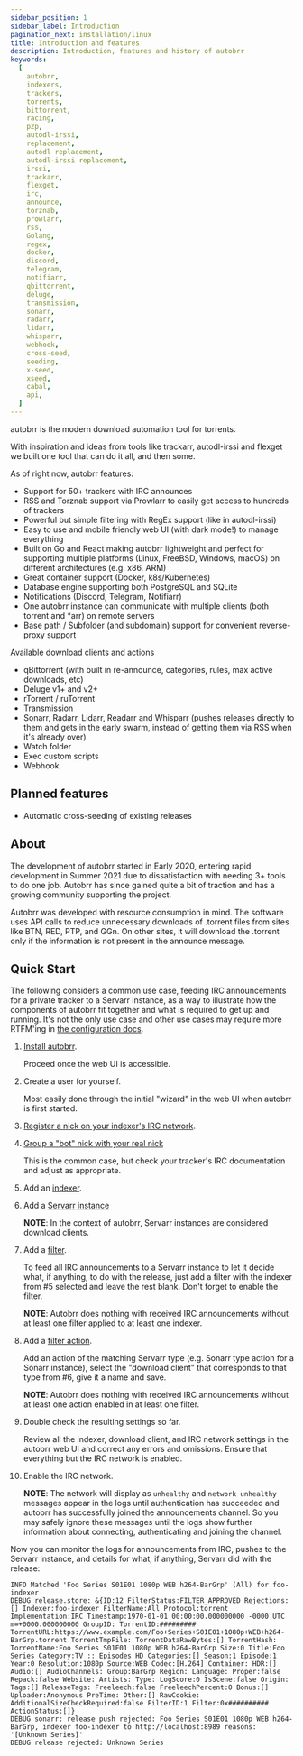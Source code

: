 ```yaml
---
sidebar_position: 1
sidebar_label: Introduction
pagination_next: installation/linux
title: Introduction and features
description: Introduction, features and history of autobrr
keywords:
  [
    autobrr,
    indexers,
    trackers,
    torrents,
    bittorrent,
    racing,
    p2p,
    autodl-irssi,
    replacement,
    autodl replacement,
    autodl-irssi replacement,
    irssi,
    trackarr,
    flexget,
    irc,
    announce,
    torznab,
    prowlarr,
    rss,
    Golang,
    regex,
    docker,
    discord,
    telegram,
    notifiarr,
    qbittorrent,
    deluge,
    transmission,
    sonarr,
    radarr,
    lidarr,
    whisparr,
    webhook,
    cross-seed,
    seeding,
    x-seed,
    xseed,
    cabal,
    api,
  ]
---
```


autobrr is the modern download automation tool for torrents.

With inspiration and ideas from tools like trackarr, autodl-irssi and flexget we built one tool that can do it all, and then some.

As of right now, autobrr features:

- Support for 50+ trackers with IRC announces
- RSS and Torznab support via Prowlarr to easily get access to hundreds of trackers
- Powerful but simple filtering with RegEx support (like in autodl-irssi)
- Easy to use and mobile friendly web UI (with dark mode!) to manage everything
- Built on Go and React making autobrr lightweight and perfect for supporting multiple platforms (Linux, FreeBSD, Windows, macOS) on different architectures (e.g. x86, ARM)
- Great container support (Docker, k8s/Kubernetes)
- Database engine supporting both PostgreSQL and SQLite
- Notifications (Discord, Telegram, Notifiarr)
- One autobrr instance can communicate with multiple clients (both torrent and \*arr) on remote servers
- Base path / Subfolder (and subdomain) support for convenient reverse-proxy support

Available download clients and actions

- qBittorrent (with built in re-announce, categories, rules, max active downloads, etc)
- Deluge v1+ and v2+
- rTorrent / ruTorrent
- Transmission
- Sonarr, Radarr, Lidarr, Readarr and Whisparr (pushes releases directly to them and gets in the early swarm, instead of getting them via RSS when it's already over)
- Watch folder
- Exec custom scripts
- Webhook

## Planned features

- Automatic cross-seeding of existing releases

## About

The development of autobrr started in Early 2020, entering rapid development in Summer 2021 due to dissatisfaction with needing 3+ tools to do one job. Autobrr has since gained quite a bit of traction and has a growing community supporting the project.

Autobrr was developed with resource consumption in mind. The software uses API calls to reduce unnecessary downloads of .torrent files from sites like BTN, RED, PTP, and GGn. On other sites, it will download the .torrent only if the information is not present in the announce message.

## Quick Start

The following considers a common use case, feeding IRC announcements for a private
tracker to a Servarr instance, as a way to illustrate how the components of autobrr fit
together and what is required to get up and running.  It's not the only use case and
other use cases may require more RTFM'ing in [the configuration
docs](./configuration/autobrr).

1. [Install autobrr](./installation/linux).

	Proceed once the web UI is accessible.

2. Create a user for yourself.

	Most easily done through the initial "wizard" in the web UI when autobrr is first
	started.

3. [Register a nick on your indexer's IRC
   network](configuration/irc#registering-with-nickserv).

4. [Group a "bot" nick with your real nick](./configuration/irc#grouping-nicks)

   This is the common case, but check your tracker's IRC documentation and adjust as
   appropriate.

5. Add an [indexer](./configuration/indexers).

6. Add a [Servarr instance](./configuration/download-clients#sonarr)

	**NOTE**: In the context of autobrr, Servarr instances are considered download
	clients.

7. Add a [filter](./filters).

	To feed all IRC announcements to a Servarr instance to let it decide what, if
	anything, to do with the release, just add a filter with the indexer from #5
	selected and leave the rest blank.  Don't forget to enable the filter.

	**NOTE**: Autobrr does nothing with received IRC announcements without at least one
	filter applied to at least one indexer.

8. Add a [filter action](./filters/actions).

	Add an action of the matching Servarr type (e.g. Sonarr type action for a Sonarr
	instance), select the "download client" that corresponds to that type from #6, give
	it a name and save.

	**NOTE**: Autobrr does nothing with received IRC announcements without at least one
	action enabled in at least one filter.

9. Double check the resulting settings so far.

	Review all the indexer, download client, and IRC network settings in the autobrr web
	UI and correct any errors and omissions.  Ensure that everything but the IRC network
	is enabled.

10. Enable the IRC network.

	**NOTE**: The network will display as `unhealthy` and `network unhealthy` messages
	appear in the logs until authentication has succeeded and autobrr has successfully
	joined the announcements channel.  So you may safely ignore these messages until the
	logs show further information about connecting, authenticating and joining the
	channel.

Now you can monitor the logs for announcements from IRC, pushes to the Servarr instance,
and details for what, if anything, Servarr did with the release:

	INFO Matched 'Foo Series S01E01 1080p WEB h264-BarGrp' (All) for foo-indexer
	DEBUG release.store: &{ID:12 FilterStatus:FILTER_APPROVED Rejections:[] Indexer:foo-indexer FilterName:All Protocol:torrent Implementation:IRC Timestamp:1970-01-01 00:00:00.000000000 -0000 UTC m=+0000.000000000 GroupID: TorrentID:######### TorrentURL:https://www.example.com/Foo+Series+S01E01+1080p+WEB+h264-BarGrp.torrent TorrentTmpFile: TorrentDataRawBytes:[] TorrentHash: TorrentName:Foo Series S01E01 1080p WEB h264-BarGrp Size:0 Title:Foo Series Category:TV :: Episodes HD Categories:[] Season:1 Episode:1 Year:0 Resolution:1080p Source:WEB Codec:[H.264] Container: HDR:[] Audio:[] AudioChannels: Group:BarGrp Region: Language: Proper:false Repack:false Website: Artists: Type: LogScore:0 IsScene:false Origin: Tags:[] ReleaseTags: Freeleech:false FreeleechPercent:0 Bonus:[] Uploader:Anonymous PreTime: Other:[] RawCookie: AdditionalSizeCheckRequired:false FilterID:1 Filter:0x########## ActionStatus:[]}
	DEBUG sonarr: release push rejected: Foo Series S01E01 1080p WEB h264-BarGrp, indexer foo-indexer to http://localhost:8989 reasons: '[Unknown Series]'
	DEBUG release rejected: Unknown Series
